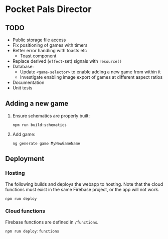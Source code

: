 # Pocket Pals Director

## TODO

- Public storage file access
- Fix positioning of games with timers
- Better error handling with toasts etc
    - Toast component
- Replace derived (`effect`-set) signals with `resource()`
- Database:
    - Update `<game-selector>` to enable adding a new game from within it
    - Investigate enabling image export of games at different aspect ratios
- Documentation
- Unit tests

## Adding a new game

1.  Ensure schematics are properly built:

    ```
    npm run build:schematics
    ```

2.  Add game:

    ```
    ng generate game MyNewGameName
    ```

## Deployment

### Hosting

The following builds and deploys the webapp to hosting. Note that the cloud
functions must exist in the same Firebase project, or the app will not work.

```
npm run deploy
```

### Cloud functions

Firebase functions are defined in `/functions`.

```
npm run deploy:functions
```
